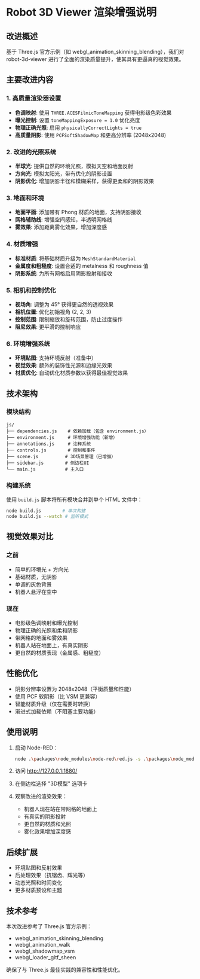 # Robot 3D Viewer 渲染增强说明

## 改进概述

基于 Three.js 官方示例（如 webgl_animation_skinning_blending），我们对 robot-3d-viewer 进行了全面的渲染质量提升，使其具有更逼真的视觉效果。

## 主要改进内容

### 1. 高质量渲染器设置
- **色调映射**: 使用 `THREE.ACESFilmicToneMapping` 获得电影级色彩效果
- **曝光控制**: 设置 `toneMappingExposure = 1.0` 优化亮度
- **物理正确光照**: 启用 `physicallyCorrectLights = true`
- **高质量阴影**: 使用 `PCFSoftShadowMap` 和更高分辨率 (2048x2048)

### 2. 改进的光照系统
- **半球光**: 提供自然的环境光照，模拟天空和地面反射
- **方向光**: 模拟太阳光，带有优化的阴影设置
- **阴影优化**: 增加阴影半径和模糊采样，获得更柔和的阴影效果

### 3. 地面和环境
- **地面平面**: 添加带有 Phong 材质的地面，支持阴影接收
- **网格辅助线**: 增强空间感知，半透明网格线
- **雾效果**: 添加距离雾化效果，增加深度感

### 4. 材质增强
- **标准材质**: 将基础材质升级为 `MeshStandardMaterial`
- **金属度和粗糙度**: 设置合适的 metalness 和 roughness 值
- **阴影系统**: 为所有网格启用阴影投射和接收

### 5. 相机和控制优化
- **视场角**: 调整为 45° 获得更自然的透视效果
- **相机位置**: 优化初始视角 (2, 2, 3)
- **控制范围**: 限制缩放和旋转范围，防止过度操作
- **阻尼效果**: 更平滑的控制响应

### 6. 环境增强系统
- **环境贴图**: 支持环境反射（准备中）
- **视觉效果**: 额外的装饰性光源和边缘光效果
- **材质优化**: 自动优化材质参数以获得最佳视觉效果

## 技术架构

### 模块结构
```
js/
├── dependencies.js    # 依赖加载（包含 environment.js）
├── environment.js     # 环境增强功能（新增）
├── annotations.js     # 注释系统
├── controls.js        # 控制和事件
├── scene.js          # 3D场景管理（已增强）
├── sidebar.js        # 侧边栏UI
└── main.js           # 主入口
```

### 构建系统
使用 `build.js` 脚本将所有模块合并到单个 HTML 文件中：
```bash
node build.js        # 单次构建
node build.js --watch # 监听模式
```

## 视觉效果对比

### 之前
- 简单的环境光 + 方向光
- 基础材质，无阴影
- 单调的灰色背景
- 机器人悬浮在空中

### 现在
- 电影级色调映射和曝光控制
- 物理正确的光照和柔和阴影
- 带网格的地面和雾效果
- 机器人站在地面上，有真实阴影
- 更自然的材质表现（金属感、粗糙度）

## 性能优化

- 阴影分辨率设置为 2048x2048（平衡质量和性能）
- 使用 PCF 软阴影（比 VSM 更兼容）
- 智能材质升级（仅在需要时转换）
- 渐进式加载依赖（不阻塞主要功能）

## 使用说明

1. 启动 Node-RED：
   ```bash
   node .\packages\node_modules\node-red\red.js -s .\packages\node_modules\node-red\settings.js -u .\data\
   ```

2. 访问 http://127.0.0.1:1880/

3. 在侧边栏选择 "3D模型" 选项卡

4. 观察改进的渲染效果：
   - 机器人现在站在带网格的地面上
   - 有真实的阴影投射
   - 更自然的材质和光照
   - 雾化效果增加深度感

## 后续扩展

- 环境贴图和反射效果
- 后处理效果（抗锯齿、辉光等）
- 动态光照和时间变化
- 更多材质预设和主题

## 技术参考

本次改进参考了 Three.js 官方示例：
- webgl_animation_skinning_blending
- webgl_animation_walk  
- webgl_shadowmap_vsm
- webgl_loader_gltf_sheen

确保了与 Three.js 最佳实践的兼容性和性能优化。